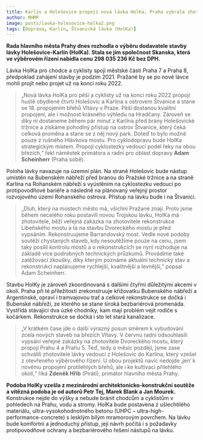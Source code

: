 ```yaml
---
title: Karlín a Holešovice propojí nová lávka HolKa, Praha vybrala zhotovitele
author: MHMP
image: posts/lavka-holesovice-holka2.png
tags: [Doprava, Karlín, Štvanická lávka (HolKa)]
---
```


**Rada hlavního města Prahy dnes rozhodla o výběru dodavatele stavby lávky Holešovice-Karlín (HolKa). Stala se jím společnost Skanska, která ve výběrovém řízení nabídla cenu 298 035 236 Kč bez DPH.** 

Lávka HolKa pro chodce a cyklisty spojí městské části Praha 7 a Praha 8, předpoklad zahájení stavby je podzim 2021. Pražané by se po nové lávce mohli projít nebo projet už na konci roku 2022.

>„Nová lávka HolKa pro pěší a cyklisty už na konci roku 2022 propojí hustě obydlené čtvrti Holešovic a Karlína s ostrovem Štvanice a stane se 18. propojením břehů Vltavy v Praze. Pěší dostanou kvalitní propojení, ale i možnost krásného výhledu na Hradčany. Zároveň se díky ní dostaneme během pár minut z Karlína před brány Holešovické tržnice a získáme pohodlný přístup na ostrov Štvanice, který čeká celková proměna a stane se z něj nový park. Doteď to bylo možné pouze z rušného Hlávkova mostu. Pro cyklodopravu bude HolKa strategickým místem. Propojí cyklostezky vedoucí podél řeky na obou březích,“ řekl náměstek primátora a radní pro oblast dopravy **Adam Scheinherr** (Praha sobě).

Poloha lávky navazuje na územní plán. Na straně Holešovic bude nástup umístěn na Bubenském nábřeží před branou do Pražské tržnice a na straně Karlína na Rohanském nábřeží s vyústěním na cyklostezku vedoucí po protipovodňové bariéře a následně na plánovaný veřejný prostor rozvojového území Rohanského ostrova. Přístup na lávku bude i na Štvanici.

>„Dluh, který na mostech město má, všichni Pražané znají. Proto jsme během necelého roku postavili novou Trojskou lávku, HolKa má zhotovitele, běží veřejná zakázka na zhotovitele rekonstrukce Libeňského mostu a ta na stavbu Dvoreckého mostu je před vypsáním. Rekonstruujeme Barrandovský most. Vedle nové podoby soutěží chystaných staveb, kdy nesoutěžíme pouze na cenu, jsem taky posílil kontrolu mostů a o rekonstrukcích se nyní rozhoduje na základě více podrobných technických průzkumů. Provádíme také zatěžovací zkoušky, díky kterým poznáme aktuální technický stav a rekonstrukci naplánujeme rychlejší, kvalitnější a levnější,“ popsal Adam Scheinherr.

Stavbu HolKy je zároveň zkoordinovaná s dalšími čtyřmi důležitými akcemi v okolí. Praha při té příležitosti zrekonstruuje křižovatku Bubenského nábřeží a Argentinské, opraví i tramvajovou trať a celkové rekonstrukce se dočká i Bubenské nábřeží, ze kterého se stane široká bezbariérová promenáda. Vystřídá stávající dva úzké chodníky, kam mají problém vejít rodiče s kočárkem. Rekonstrukce se dočká i sto let stará kanalizace.

>„V krátkém čase jde o další výrazný posun směrem k vybudování zcela nových staveb na březích Vltavy. V červnu radní odsouhlasili vypsání veřejné zakázky na zhotovitele Dvoreckého mostu, který propojí Prahu 4 a Prahu 5. Teď, tedy o měsíc později, jsme zase schválili zhotovitele lávky vedoucí z Holešovic do Karlína, který vzešel z otevřeného výběrového řízení. U obou projektů navíc nedojde ‚jen‘ k novému propojení protilehlých břehů, ale i ke kultivaci přilehlého okolí,“ říká **Zdeněk Hřib** (Piráti), primátor hlavního města Prahy.

**Podoba HolKy vzešla z mezinárodní architektonicko-konstrukční soutěže a vítězná podoba je od autorů Petr Tej, Marek Blank a Jan Mourek.** Konstrukce nejde do výšky a nebude bránit chodcům a cyklistům v pohledech na Prahu, vodu a stromy. HolKa bude postavena z ušlechtilého materiálu, ultra-vysokohodnotného betonu (UHPC – ultra-high-performance-concrete) s lesklým bílým mramorovým povrchem. Na lávku bude komfortní a jednoduchý přístup, její návrh počítá i s požadavky protipovodňové ochrany a bezbariérového řešení nástupů na lávku.
